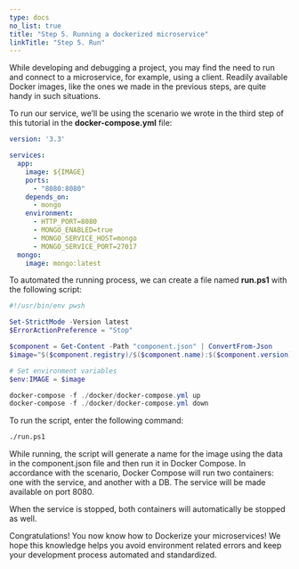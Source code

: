```yaml
---
type: docs
no_list: true
title: "Step 5. Running a dockerized microservice"
linkTitle: "Step 5. Run"
---
```


While developing and debugging a project, you may find the need to run and connect to a microservice, for example, using a client. Readily available Docker images, like the ones we made in the previous steps, are quite handy in such situations.

To run our service, we’ll be using the scenario we wrote in the third step of this tutorial in the **docker-compose.yml** file:

```yml
version: '3.3'

services:
  app:
    image: ${IMAGE}
    ports:
      - "8080:8080"
    depends_on:
      - mongo
    environment:
      - HTTP_PORT=8080
      - MONGO_ENABLED=true
      - MONGO_SERVICE_HOST=mongo
      - MONGO_SERVICE_PORT=27017
  mongo:
    image: mongo:latest
```

To automated the running process, we can create a file named **run.ps1** with the following script:

```ps1
#!/usr/bin/env pwsh

Set-StrictMode -Version latest
$ErrorActionPreference = "Stop"

$component = Get-Content -Path "component.json" | ConvertFrom-Json
$image="$($component.registry)/$($component.name):$($component.version)-$($component.build)-rc"

# Set environment variables
$env:IMAGE = $image

docker-compose -f ./docker/docker-compose.yml up
docker-compose -f ./docker/docker-compose.yml down
```

To run the script, enter the following command:

```bash
./run.ps1
```

While running, the script will generate a name for the image using the data in the component.json file and then run it in Docker Compose. In accordance with the scenario, Docker Compose will run two containers: one with the service, and another with a DB. The service will be made available on port 8080.

When the service is stopped, both containers will automatically be stopped as well.

Congratulations! You now know how to Dockerize your microservices! We hope this knowledge helps you avoid environment related errors and keep your development process automated and standardized.
